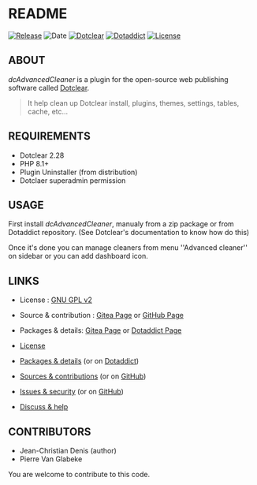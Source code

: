 # README

[![Release](https://img.shields.io/badge/release-1.6.1-a2cbe9.svg)](https://git.dotclear.watch/JcDenis/dcAdvancedCleaner/releases)
![Date](https://img.shields.io/badge/date-2023.11.04-c44d58.svg)
[![Dotclear](https://img.shields.io/badge/dotclear-v2.28-137bbb.svg)](https://fr.dotclear.org/download)
[![Dotaddict](https://img.shields.io/badge/dotaddict-official-9ac123.svg)](https://plugins.dotaddict.org/dc2/details/dcAdvancedCleaner)
[![License](https://img.shields.io/badge/license-GPL--2.0-ececec.svg)](https://git.dotclear.watch/JcDenis/dcAdvancedCleaner/src/branch/master/LICENSE)

## ABOUT

_dcAdvancedCleaner_ is a plugin for the open-source web publishing software called [Dotclear](https://www.dotclear.org).

> It help clean up Dotclear install, plugins, themes, settings, tables, cache, etc...

## REQUIREMENTS

* Dotclear 2.28
* PHP 8.1+
* Plugin Uninstaller (from distribution)
* Dotclaer superadmin permission

## USAGE

First install _dcAdvancedCleaner_, manualy from a zip package or from 
Dotaddict repository. (See Dotclear's documentation to know how do this)

Once it's done you can manage cleaners from menu 
''Advanced cleaner'' on sidebar or you can add dashboard icon.

## LINKS

* License : [GNU GPL v2](https://www.gnu.org/licenses/old-licenses/lgpl-2.0.html)
* Source & contribution : [Gitea Page](https://git.dotclear.watch/JcDenis/dcAdvancedCleaner) or [GitHub Page](https://github.com/JcDenis/dcAdvancedCleaner)
* Packages & details: [Gitea Page](https://git.dotclear.watch/JcDenis/dcAdvancedCleaner/releases) or [Dotaddict Page](https://plugins.dotaddict.org/dc2/details/dcAdvancedCleaner)

* [License](https://git.dotclear.watch/JcDenis/dcAdvancedCleaner/src/branch/master/LICENSE)
* [Packages & details](https://git.dotclear.watch/JcDenis/dcAdvancedCleaner/releases) (or on [Dotaddict](https://plugins.dotaddict.org/dc2/details/dcAdvancedCleaner))
* [Sources & contributions](https://git.dotclear.watch/JcDenis/dcAdvancedCleaner) (or on [GitHub](https://github.com/JcDenis/dcAdvancedCleaner))
* [Issues & security](https://git.dotclear.watch/JcDenis/dcAdvancedCleaner/issues) (or on [GitHub](https://github.com/JcDenis/dcAdvancedCleaner/issues))
* [Discuss & help](https://forum.dotclear.org/viewtopic.php?id=40381)

## CONTRIBUTORS

* Jean-Christian Denis (author)
* Pierre Van Glabeke

You are welcome to contribute to this code.

